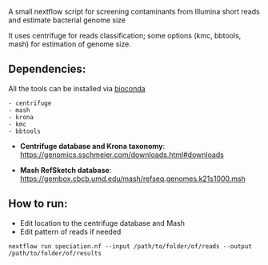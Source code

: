 A small nextflow script for screening contaminants from Illumina short reads and estimate bacterial genome size

It uses centrifuge for reads classification; some options (kmc, bbtools, mash) for estimation of genome size.

## Dependencies:

All the tools can be installed via [bioconda](http://bioconda.github.io/)

    - centrifuge
    - mash
    - krona
    - kmc
    - bbtools

- **Centrifuge database and Krona taxonomy**: https://genomics.sschmeier.com/downloads.html#downloads

- **Mash RefSketch database**: https://gembox.cbcb.umd.edu/mash/refseq.genomes.k21s1000.msh

## How to run:

- Edit location to the centrifuge database and Mash
- Edit pattern of reads if needed

`nextflow run speciation.nf --input /path/to/folder/of/reads --output /path/to/folder/of/results`

